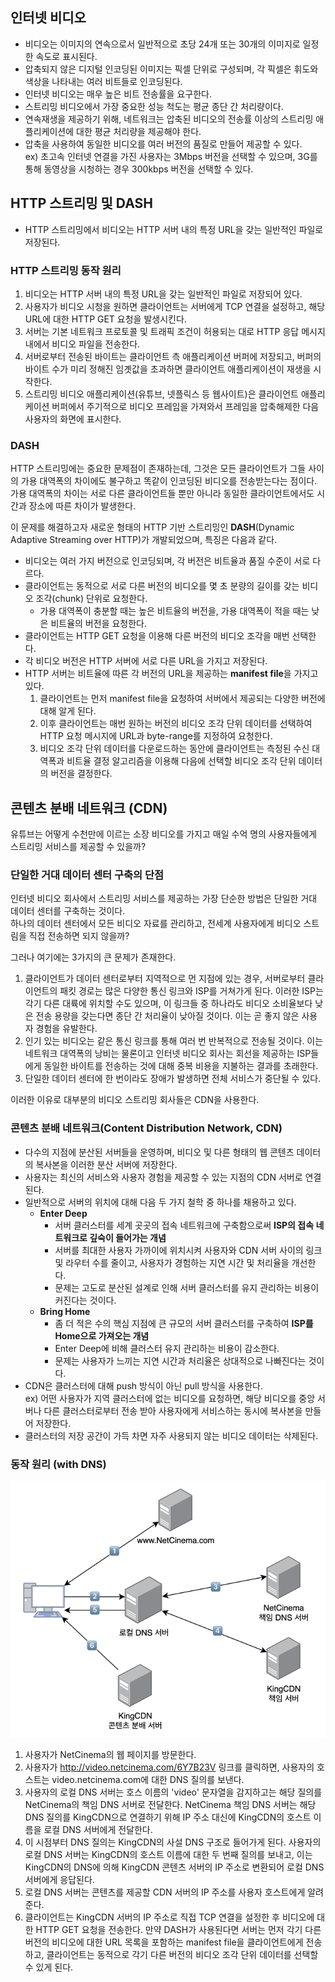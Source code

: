 ## 인터넷 비디오
- 비디오는 이미지의 연속으로서 일반적으로 초당 24개 또는 30개의 이미지로 일정한 속도로 표시된다.
- 압축되지 않은 디지털 인코딩된 이미지는 픽셀 단위로 구성되며, 각 픽셀은 휘도와 색상을 나타내는 여러 비트들로 인코딩된다.
- 인터넷 비디오는 매우 높은 비트 전송률을 요구한다.
- 스트리밍 비디오에서 가장 중요한 성능 척도는 평균 종단 간 처리량이다.
- 연속재생을 제공하기 위해, 네트워크는 압축된 비디오의 전송률 이상의 스트리밍 애플리케이션에 대한 평균 처리량을 제공해야 한다.
- 압축을 사용하여 동일한 비디오를 여러 버전의 품질로 만들어 제공할 수 있다.   
  ex) 초고속 인터넷 연결을 가진 사용자는 3Mbps 버전을 선택할 수 있으며, 3G를 통해 동영상을 시청하는 경우 300kbps 버전을 선택할 수 있다.

## HTTP 스트리밍 및 DASH
- HTTP 스트리밍에서 비디오는 HTTP 서버 내의 특정 URL을 갖는 일반적인 파일로 저장된다.
### HTTP 스트리밍 동작 원리
1. 비디오는 HTTP 서버 내의 특정 URL을 갖는 일반적인 파일로 저장되어 있다.
2. 사용자가 비디오 시청을 원하면 클라이언트는 서버에게 TCP 연결을 설정하고, 해당 URL에 대한 HTTP GET 요청을 발생시킨다.
3. 서버는 기본 네트워크 프로토콜 및 트래픽 조건이 허용되는 대로 HTTP 응답 메시지 내에서 비디오 파일을 전송한다.
4. 서버로부터 전송된 바이트는 클라이언트 측 애플리케이션 버퍼에 저장되고, 버퍼의 바이트 수가 미리 정해진 임곗값을 초과하면 클라이언트 애플리케이션이 재생을 시작한다.
5. 스트리밍 비디오 애플리케이션(유튜브, 넷플릭스 등 웹사이트)은 클라이언트 애플리케이션 버퍼에서 주기적으로 비디오 프레임을 가져와서 프레임을 압축해제한 다음 사용자의 화면에 표시한다.

### DASH
HTTP 스트리밍에는 중요한 문제점이 존재하는데, 그것은 모든 클라이언트가 그들 사이의 가용 대역폭의 차이에도 불구하고 똑같이 인코딩된 비디오를 전송받는다는 점이다.   
가용 대역폭의 차이는 서로 다른 클라이언트들 뿐만 아니라 동일한 클라이언트에서도 시간과 장소에 따른 차이가 발생한다.   

이 문제를 해결하고자 새로운 형태의 HTTP 기반 스트리밍인 **DASH**(Dynamic Adaptive Streaming over HTTP)가 개발되었으며, 특징은 다음과 같다.

- 비디오는 여러 가지 버전으로 인코딩되며, 각 버전은 비트율과 품질 수준이 서로 다르다.
- 클라이언트는 동적으로 서로 다른 버전의 비디오를 몇 초 분량의 길이를 갖는 비디오 조각(chunk) 단위로 요청한다.
  - 가용 대역폭이 충분할 때는 높은 비트율의 버전을, 가용 대역폭이 적을 때는 낮은 비트율의 버전을 요청한다.
- 클라이언트는 HTTP GET 요청을 이용해 다른 버전의 비디오 조각을 매번 선택한다.
- 각 비디오 버전은 HTTP 서버에 서로 다른 URL을 가지고 저장된다.
- HTTP 서버는 비트율에 따른 각 버전의 URL을 제공하는 **manifest file**을 가지고 있다.
  1. 클라이언트는 먼저 manifest file을 요청하여 서버에서 제공되는 다양한 버전에 대해 알게 된다.
  2. 이후 클라이언트는 매번 원하는 버전의 비디오 조각 단위 데이터를 선택하여 HTTP 요청 메시지에 URL과 byte-range를 지정하여 요청한다.
  3. 비디오 조각 단위 데이터를 다운로드하는 동안에 클라이언트는 측정된 수신 대역폭과 비트율 결정 알고리즘을 이용해 다음에 선택할 비디오 조각 단위 데이터의 버전을 결정한다.

## 콘텐츠 분배 네트워크 (CDN)
유튜브는 어떻게 수천만에 이르는 소장 비디오를 가지고 매일 수억 명의 사용자들에게 스트리밍 서비스를 제공할 수 있을까?

### 단일한 거대 데이터 센터 구축의 단점
인터넷 비디오 회사에서 스트리밍 서비스를 제공하는 가장 단순한 방법은 단일한 거대 데이터 센터를 구축하는 것이다.   
하나의 데이터 센터에서 모든 비디오 자료를 관리하고, 전세계 사용자에게 비디오 스트림을 직접 전송하면 되지 않을까?

그러나 여기에는 3가지의 큰 문제가 존재한다.

1. 클라이언트가 데이터 센터로부터 지역적으로 먼 지점에 있는 경우, 서버로부터 클라이언트의 패킷 경로는 많은 다양한 통신 링크와 ISP를 거쳐가게 된다. 이러한 ISP는 각기 다른 대륙에 위치할 수도 있으며, 이 링크들 중 하나라도 비디오 소비율보다 낮은 전송 용량을 갖는다면 종단 간 처리율이 낮아질 것이다. 이는 곧 좋지 않은 사용자 경험을 유발한다.
2. 인기 있는 비디오는 같은 통신 링크를 통해 여러 번 반복적으로 전송될 것이다. 이는 네트워크 대역폭의 낭비는 물론이고 인터넷 비디오 회사는 회선을 제공하는 ISP들에게 동일한 바이트를 전송하는 것에 대해 중복 비용을 지불하는 결과를 초래한다.
3. 단일한 데이터 센터에 한 번이라도 장애가 발생하면 전체 서비스가 중단될 수 있다.

이러한 이유로 대부분의 비디오 스트리밍 회사들은 CDN을 사용한다.

### 콘텐츠 분배 네트워크(Content Distribution Network, CDN)
- 다수의 지점에 분산된 서버들을 운영하며, 비디오 및 다른 형태의 웹 콘텐츠 데이터의 복사본을 이러한 분산 서버에 저장한다.
- 사용자는 최신의 서비스와 사용자 경험을 제공할 수 있는 지점의 CDN 서버로 연결된다.
- 일반적으로 서버의 위치에 대해 다음 두 가지 철학 중 하나를 채용하고 있다.
  - **Enter Deep** 
    - 서버 클러스터를 세계 곳곳의 접속 네트워크에 구축함으로써 **ISP의 접속 네트워크로 깊숙이 들어가는 개념** 
    - 서버를 최대한 사용자 가까이에 위치시켜 사용자와 CDN 서버 사이의 링크 및 라우터 수를 줄이고, 사용자가 경험하는 지연 시간 및 처리율을 개선한다.
    - 문제는 고도로 분산된 설계로 인해 서버 클러스터를 유지 관리하는 비용이 커진다는 것이다.
  - **Bring Home**
    - 좀 더 적은 수의 핵심 지점에 큰 규모의 서버 클러스터를 구축하여 **ISP를 Home으로 가져오는 개념**
    - Enter Deep에 비해 클러스터 유지 관리하는 비용이 감소한다.
    - 문제는 사용자가 느끼는 지연 시간과 처리율은 상대적으로 나빠진다는 것이다.
- CDN은 클러스터에 대해 push 방식이 아닌 pull 방식을 사용한다.   
  ex) 어떤 사용자가 지역 클러스터에 없는 비디오를 요청하면, 해당 비디오를 중앙 서버나 다른 클러스터로부터 전송 받아 사용자에게 서비스하는 동시에 복사본을 만들어 저장한다.
- 클러스터의 저장 공간이 가득 차면 자주 사용되지 않는 비디오 데이터는 삭제된다.

### 동작 원리 (with DNS)
<img width="600" src="img/2-6-1.png">

1. 사용자가 NetCinema의 웹 페이지를 방문한다.
2. 사용자가 http://video.netcinema.com/6Y7B23V 링크를 클릭하면, 사용자의 호스트는 video.netcinema.com에 대한 DNS 질의를 보낸다.
3. 사용자의 로컬 DNS 서버는 호스 이름의 'video' 문자열을 감지하고는 해당 질의를 NetCinema의 책임 DNS 서버로 전달한다. NetCinema 책임 DNS 서버는 해당 DNS 질의를 KingCDN으로 연결하기 위해 IP 주소 대신에 KingCDN의 호스트 이름을 로컬 DNS 서버에게 전달한다.
4. 이 시점부터 DNS 질의는 KingCDN의 사설 DNS 구조로 들어가게 된다. 사용자의 로컬 DNS 서버는 KingCDN의 호스트 이름에 대한 두 번째 질의를 보내고, 이는 KingCDN의 DNS에 의해 KingCDN 콘텐츠 서버의 IP 주소로 변환되어 로컬 DNS 서버에게 응답된다.
5. 로컬 DNS 서버는 콘텐츠를 제공할 CDN 서버의 IP 주소를 사용자 호스트에게 알려준다.
6. 클라이언트는 KingCDN 서버의 IP 주소로 직접 TCP 연결을 설정한 후 비디오에 대한 HTTP GET 요청을 전송한다. 만약 DASH가 사용된다면 서버는 먼저 각기 다른 버전의 비디오에 대한 URL 목록을 포함하는 manifest file을 클라이언트에게 전송하고, 클라이언트는 동적으로 각기 다른 버전의 비디오 조각 단위 데이터를 선택할 수 있게 된다.

